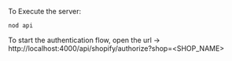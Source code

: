 To Execute the server:

`nod api`

To start the authentication flow, open the url -> http://localhost:4000/api/shopify/authorize?shop=<SHOP_NAME>
